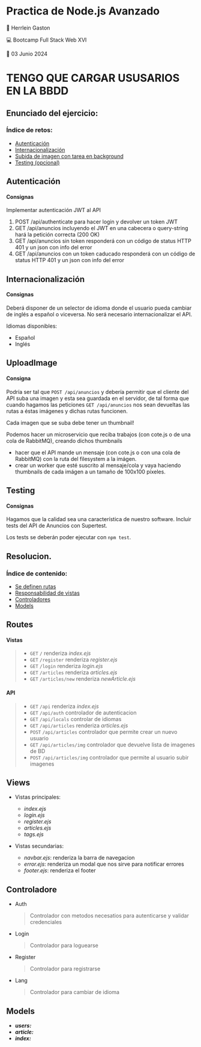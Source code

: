 # Practica de Node.js Avanzado

👤 Herrlein Gaston

💻 Bootcamp Full Stack Web XVI

📅 03 Junio 2024

# TENGO QUE CARGAR USUSARIOS EN LA BBDD

## Enunciado del ejercicio:

### Índice de retos:

- [Autenticación](#Autenticación)
- [Internacionalización](#Internacionalización)
- [Subida de imagen con tarea en background](#UploadImage)
- [Testing (opcional)](#Testing)

## Autenticación

#### Consignas

Implementar autenticación JWT al API

1. POST /api/authenticate para hacer login y devolver un token JWT
2. GET /api/anuncios incluyendo el JWT en una cabecera o query-string hará la petición
   correcta (200 OK)
3. GET /api/anuncios sin token responderá con un código de status HTTP 401 y un json
   con info del error
4. GET /api/anuncios con un token caducado responderá con un código de status HTTP
   401 y un json con info del error

## Internacionalización

#### Consignas

Deberá disponer de un selector de idioma donde el usuario pueda cambiar de inglés a
español o viceversa. No será necesario internacionalizar el API.

Idiomas disponibles:

- Español
- Inglés

## UploadImage

#### Consigna

Podría ser tal que `POST /api/anuncios` y debería permitir que el cliente del API suba una imagen y esta sea guardada en el servidor, de tal forma que cuando hagamos las peticiones `GET /api/anuncios` nos sean devueltas las rutas a éstas imágenes y dichas rutas funcionen.

Cada imagen que se suba debe tener un thumbnail!

Podemos hacer un microservicio que reciba trabajos (con cote.js o de una cola de
RabbitMQ), creando dichos thumbnails

- hacer que el API mande un mensaje (con cote.js o con una cola de RabbitMQ) con la ruta del filesystem a la imágen.
- crear un worker que esté suscrito al mensaje/cola y vaya haciendo thumbnails de cada imágen a un tamaño de 100x100 píxeles.

## Testing

#### Consignas

Hagamos que la calidad sea una característica de nuestro software. Incluir tests del API de Anuncios con Supertest.

Los tests se deberán poder ejecutar con `npm test`.

## Resolucion.

### Índice de contenido:

- [Se definen rutas](#Routes)
- [Responsabilidad de vistas](#Views)
- [Controladores](#Controladore)
- [Models](#Models)

## Routes

#### Vistas

> - `GET` `/` renderiza _index.ejs_
> - `GET` `/register` renderiza _register.ejs_
> - `GET` `/login` renderiza _login.ejs_
> - `GET` `/articles` renderiza _articles.ejs_
> - `GET` `/articles/new` renderiza _newArticle.ejs_

#### API

> - `GET` `/api` renderiza _index.ejs_
> - `GET` `/api/auth` controlador de autenticacion
> - `GET` `/api/locals` controlar de idiomas
> - `GET` `/api/articles` renderiza _articles.ejs_
> - `POST` `/api/articles` controlador que permite crear un nuevo usuario
> - `GET` `/api/articles/img` controlador que devuelve lista de imagenes de BD
> - `POST` `/api/articles/img` controlador que permite al usuario subir imagenes

## Views

- Vistas principales:

  - _index.ejs_
  - _login.ejs_
  - _register.ejs_
  - _articles.ejs_
  - _tags.ejs_

- Vistas secundarias:

  - _navbar.ejs_: renderiza la barra de navegacion
  - _error.ejs_: renderiza un modal que nos sirve para notificar errores
  - _footer.ejs_: renderiza el footer

## Controladore

- Auth

  > Controlador con metodos necesatios para autenticarse y validar credenciales

- Login

  > Controlador para loguearse

- Register

  > Controlador para registrarse

- Lang

  > Controlador para cambiar de idioma

## Models

- **_users:_**
- **_article:_**
- **_index:_**
